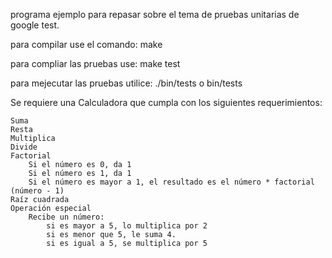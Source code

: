 programa ejemplo para repasar sobre el tema de pruebas unitarias de google test.

para compilar use el comando: make

para compliar las pruebas use: make test

para mejecutar las pruebas utilice: ./bin/tests o bin/tests



Se requiere una Calculadora que cumpla con los siguientes requerimientos:

    Suma
    Resta
    Multiplica
    Divide
    Factorial
        Si el número es 0, da 1
        Si el número es 1, da 1
        Si el número es mayor a 1, el resultado es el número * factorial (número - 1)
    Raíz cuadrada
    Operación especial
        Recibe un número:
            si es mayor a 5, lo multiplica por 2
            si es menor que 5, le suma 4.
            si es igual a 5, se multiplica por 5

